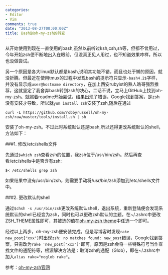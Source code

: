 ```yaml
---
categories:
- Editor
- Vim
comments: true
date: "2013-08-27T00:00:00Z"
title: Bash到oh-my-zsh的转变
---
```

从开始使用到现在一直使用的bash,虽然以前听过ksh,csh,sh等，但都不曾用过，今年开始zsh便不断地出入在眼前，但没真正见人用过，也不知道效果咋样，所以也没做尝试。

另一个原因是各大linux默认都是bash,说明其功能不错，而且也处于懒的原因，就没折腾。但最近在使用tmux的过程中发现bash的提示符只显示`-bash4.2$`字样，并没有显示成`user@hostname directory`，在加上西安rubyist的熟人皓哥强烈推荐，这就坚定了我舍弃bash转到zsh的决心，二话不说，立马上GitHub上找到oh-my-zsh。就照着readme开始尝试，结果出现了错误，Google找到答案，是zsh没有安装才导致，所以就`yum install zsh`安装了zsh,随后在通过

`curl -L https://github.com/robbyrussell/oh-my-zsh/raw/master/tools/install.sh | sh`

安装了oh-my-zsh。不过此时系统默认还是bash,所以还得更改系统默认的shell，方法如下：

###1. 修改/etc/shells文件

先通过`$which zsh`查看zsh的位置，我zsh位于/usr/bin/zsh。然后再查看/etc/shells中是否含有zsh:

`$< /etc/shells grep zsh`

如果结果中没有/usr/bin/zsh，则需要手动将/usr/bin/zsh添加到/etc/shells文件中。

###2. 更改默认的shell

通过`$chsh -s /usr/bin/zsh`更改系统默认shell，退出系统，重新登陆便会发现系统默认的shell已经变为zsh，同时也可以更改zsh默认的主题，在~/.zshrc中更改ZSH_THEME属性即可，其被选的值在[oh-my-zsh theme](https://github.com/robbyrussell/oh-my-zsh/wiki/themes)中任选一个即可。

经过以上两步，oh-my-zsh便安装完成。但是写博客时发现`rake new_post["xxx"]`时出现`zsh: no matches found: new_post`错误，Google找到答案，只需改为`rake 'new_post["xxx"]'`即可，原因是zsh会将一些特殊符号当作查找文件的通配符等，根源解决方法是：取消zsh的通配（Glob），即在~/.zshrc中加入`alias rake="noglob rake"`。

参考：[oh-my-zsh官网](https://github.com/robbyrussell/oh-my-zsh)
